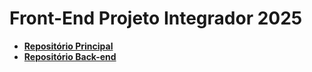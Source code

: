 # Front-End Projeto Integrador 2025

- **[Repositório Principal](https://github.com/FabioMoraiss/ProjetoIntegrador2025)**
- **[Repositório Back-end](https://github.com/FabioMoraiss/BackEndProjetoIntegrador2025)**
